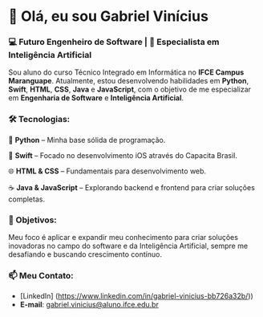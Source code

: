 # 👋 Olá, eu sou **Gabriel Vinícius**

###  💻 Futuro Engenheiro de Software | 🧠 Especialista em Inteligência Artificial

Sou aluno do curso Técnico Integrado em Informática no **IFCE Campus Maranguape**. Atualmente, estou desenvolvendo habilidades em **Python**, **Swift**, **HTML**, **CSS**, **Java** e **JavaScript**, com o objetivo de me especializar em **Engenharia de Software** e **Inteligência Artificial**.

### **🛠️ Tecnologias:**

🐍 **Python** – Minha base sólida de programação.

🍏 **Swift** – Focado no desenvolvimento iOS através do Capacita Brasil.

🌐 **HTML & CSS** – Fundamentais para desenvolvimento web.

☕ **Java & JavaScript** – Explorando backend e frontend para criar soluções completas.

### 🎯 Objetivos:
Meu foco é aplicar e expandir meu conhecimento para criar soluções inovadoras no campo do software e da Inteligência Artificial, sempre me desafiando e buscando crescimento contínuo.

### **📫 Meu Contato:**
- [LinkedIn] (https://www.linkedin.com/in/gabriel-vinicius-bb726a32b/))
- **E-mail**: gabriel.vinicius@aluno.ifce.edu.br
